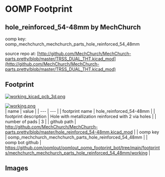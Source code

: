 # OOMP Footprint  
## hole_reinforced_54-48mm  by MechChurch  
  
oomp key: oomp_mechchurch_mechchurch_parts_hole_reinforced_54_48mm  
  
source repo at: [http://github.com/MechChurch/MechChurch-parts.pretty/blob/master/TRSS_DUAL_THT.kicad_mod](http://github.com/MechChurch/MechChurch-parts.pretty/blob/master/TRSS_DUAL_THT.kicad_mod)  
## Footprint  
  
[![working_kicad_pcb_3d.png](working_kicad_pcb_3d_600.png)](working_kicad_pcb_3d.png)  
  
[![working.png](working_600.png)](working.png)  
| name | value | 
| --- | --- | 
| footprint name | hole_reinforced_54-48mm | 
| footprint description | Hole with metallization reinforced with 2 via holes | 
| number of pads | 3 | 
| github path | http://github.com/MechChurch/MechChurch-parts.pretty/blob/master/hole_reinforced_54-48mm.kicad_mod | 
| oomp key | oomp_mechchurch_mechchurch_parts_hole_reinforced_54_48mm | 
| oomp bot github | https://github.com/oomlout/oomlout_oomp_footprint_bot/tree/main/footprints/mechchurch_mechchurch_parts_hole_reinforced_54_48mm/working | 
## Images  
